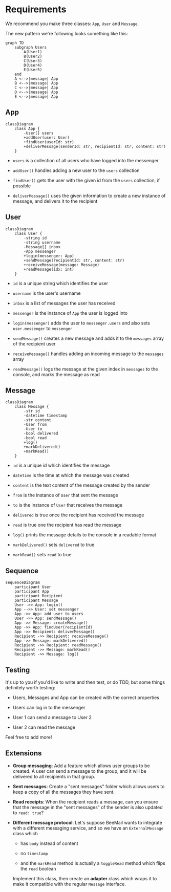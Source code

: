 # Requirements

We recommend you make three classes: `App`, `User` and `Message`.

The new pattern we're following looks something like this:

```mermaid
graph TD
    subgraph Users
        A(User1)
        B(User2)
        C(User3)
        D(User4)
        E(User5)
    end
    A <-->|message| App
    B <-->|message| App
    C <-->|message| App
    D <-->|message| App
    E <-->|message| App
```

## App

```mermaid
classDiagram
    class App {
        -User[] users
        +addUser(user: User)
        +findUser(userId: str)
        +deliverMessage(senderId: str, recipientId: str, content: str)
    }
```

- `users` is a collection of all users who have logged into the messenger

- `addUser()` handles adding a new user to the `users` collection

- `findUser()` gets the user with the given id from the `users` collection, if
  possible

- `deliverMessage()` uses the given information to create a new instance of
  message, and delivers it to the recipient

## User

```mermaid
classDiagram
    class User {
        -string id
        -string username
        -Message[] inbox
        -App messenger
        +login(messenger: App)
        +sendMessage(recipientId: str, content: str)
        +receiveMessage(message: Message)
        +readMessage(idx: int)
    }
```

- `id` is a unique string which identifies the user

- `username` is the user's username

- `inbox` is a list of messages the user has received

- `messenger` is the instance of `App` the user is logged into

- `login(messenger)` adds the user to `messenger.users` and also sets `user.messenger` to `messenger`

- `sendMessage()` creates a new message and adds it to the `messages` array of
  the recipient user

- `receiveMessage()` handles adding an incoming message to the `messages` array

- `readMessage()` logs the message at the given index in `messages` to the
  console, and marks the message as read

## Message

```mermaid
classDiagram
    class Message {
        -str id
        -datetime timestamp
        -str content
        -User from
        -User to
        -bool delivered
        -bool read
        +log()
        +markDelivered()
        +markRead()
    }
```

- `id` is a unique id which identifies the message

- `datetime` is the time at which the message was created

- `content` is the text content of the message created by the sender

- `from` is the instance of `User` that sent the message

- `to` is the instance of `User` that receives the message

- `delivered` is true once the recipient has received the message

- `read` is true one the recipient has read the message

- `log()` prints the message details to the console in a readable format

- `markDelivered()` sets `delivered` to true

- `markRead()` sets `read` to true

## Sequence

```mermaid
sequenceDiagram
    participant User
    participant App
    participant Recipient
    participant Message
    User ->> App: login()
    App -->> User: set messenger
    App ->> App: add user to users
    User ->> App: sendMessage()
    App ->> Message: createMessage()
    App ->> App: findUser(recipientId)
    App ->> Recipient: deliverMessage()
    Recipient ->> Recipient: receiveMessage()
    App ->> Message: markDelivered()
    Recipient ->> Recipient: readMessage()
    Recipient ->> Message: markRead()
    Recipient ->> Message: log()
```

## Testing

It's up to you if you'd like to write and then test, or do TDD, but some things
definitely worth testing:

- Users, Messages and App can be created with the correct properties

- Users can log in to the messenger

- User 1 can send a message to User 2

- User 2 can read the message

Feel free to add more!

## Extensions

- **Group messaging**: Add a feature which allows user groups to be created. A
  user can send a message to the group, and it will be delivered to all
  recipients in that group.

- **Sent messages**: Create a "sent messages" folder which allows users to keep
  a copy of all the messages they have sent.

- **Read receipts**: When the recipient reads a message, can you ensure that the
  message in the "sent messages" of the sender is also updated to `read: true`?

- **Different message protocol**: Let's suppose BeeMail wants to integrate with
  a different messaging service, and so we have an `ExternalMessage` class which

    - has `body` instead of content

    - no `timestamp`

    - and the `markRead` method is actually a `toggleRead` method which flips the
      `read` boolean

  Implement this class, then create an **adapter** class which wraps it to make
  it compatible with the regular `Message` interface.
